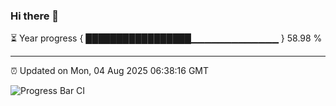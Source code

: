 ### Hi there 👋

⏳ Year progress { █████████████████▁▁▁▁▁▁▁▁▁▁▁▁▁ } 58.98 %

---

⏰ Updated on Mon, 04 Aug 2025 06:38:16 GMT

![Progress Bar CI](https://github.com/liununu/liununu/workflows/Progress%20Bar%20CI/badge.svg)

